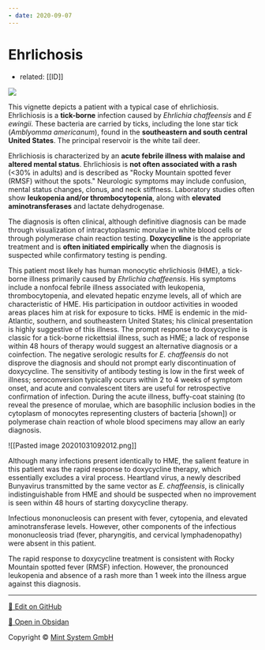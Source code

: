 ```yaml
---
- date: 2020-09-07
---
```


# Ehrlichosis

- related: [[ID]]

<!-- ehrlichiosis cause, symptoms, labs, diagnosis, treatment -->

![](https://photos.thisispiggy.com/file/wikiFiles/L17252.jpg)

This vignette depicts a patient with a typical case of ehrlichiosis.  Ehrlichiosis is a **tick-borne** infection caused by _Ehrlichia chaffeensis_ and _E ewingii_.  These bacteria are carried by ticks, including the lone star tick (_Amblyomma americanum_), found in the **southeastern and south central United States**.  The principal reservoir is the white tail deer.

Ehrlichiosis is characterized by an **acute febrile illness with malaise and altered mental status**.  Ehrlichiosis is **not often associated with a rash** (<30% in adults) and is described as "Rocky Mountain spotted fever (RMSF) without the spots."  Neurologic symptoms may include confusion, mental status changes, clonus, and neck stiffness.  Laboratory studies often show **leukopenia and/or thrombocytopenia**, along with **elevated aminotransferases** and lactate dehydrogenase.

The diagnosis is often clinical, although definitive diagnosis can be made through visualization of intracytoplasmic morulae in white blood cells or through polymerase chain reaction testing. **Doxycycline** is the appropriate treatment and is **often initiated empirically** when the diagnosis is suspected while confirmatory testing is pending.


This patient most likely has human monocytic ehrlichiosis (HME), a tick-borne illness primarily caused by _Ehrlichia chaffeensis_. His symptoms include a nonfocal febrile illness associated with leukopenia, thrombocytopenia, and elevated hepatic enzyme levels, all of which are characteristic of HME. His participation in outdoor activities in wooded areas places him at risk for exposure to ticks. HME is endemic in the mid-Atlantic, southern, and southeastern United States; his clinical presentation is highly suggestive of this illness. The prompt response to doxycycline is classic for a tick-borne rickettsial illness, such as HME; a lack of response within 48 hours of therapy would suggest an alternative diagnosis or a coinfection. The negative serologic results for _E. chaffeensis_ do not disprove the diagnosis and should not prompt early discontinuation of doxycycline. The sensitivity of antibody testing is low in the first week of illness; seroconversion typically occurs within 2 to 4 weeks of symptom onset, and acute and convalescent titers are useful for retrospective confirmation of infection. During the acute illness, buffy-coat staining (to reveal the presence of morulae, which are basophilic inclusion bodies in the cytoplasm of monocytes representing clusters of bacteria \[shown\]) or polymerase chain reaction of whole blood specimens may allow an early diagnosis.

![[Pasted image 20201031092012.png]]

Although many infections present identically to HME, the salient feature in this patient was the rapid response to doxycycline therapy, which essentially excludes a viral process. Heartland virus, a newly described Bunyavirus transmitted by the same vector as _E. chaffeensis_, is clinically indistinguishable from HME and should be suspected when no improvement is seen within 48 hours of starting doxycycline therapy.

Infectious mononucleosis can present with fever, cytopenia, and elevated aminotransferase levels. However, other components of the infectious mononucleosis triad (fever, pharyngitis, and cervical lymphadenopathy) were absent in this patient.

The rapid response to doxycycline treatment is consistent with Rocky Mountain spotted fever (RMSF) infection. However, the pronounced leukopenia and absence of a rash more than 1 week into the illness argue against this diagnosis.

<hr>

[📝 Edit on GitHub](https://github.com/Mint-System/Knowledge/blob/master/ehrlichosis.md)

[📂 Open in Obsidan](obsidian://open?vault=Knowledge%20Mint%20System&file=ehrlichosis.md ':target=_self')

<footer>Copyright © <a href="https://www.mint-system.ch/">Mint System GmbH</a></footer>